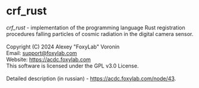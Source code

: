 # crf_rust
<i>crf_rust</i> - implementation of the programming language Rust registration procedures falling particles of cosmic radiation in the digital camera sensor.<br/><br/>
Copyright (C) 2024 Alexey "FoxyLab" Voronin<br/>
Email:    support@foxylab.com<br/>
Website:  https://acdc.foxylab.com<br/>
This software is licensed under the GPL v3.0 License.<br/><br/>
Detailed description (in russian) - https://acdc.foxylab.com/node/43.

